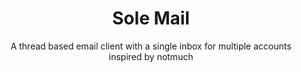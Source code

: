 
<div align="center">

# Sole Mail

A thread based email client with a single inbox for multiple accounts inspired by notmuch

</div>
